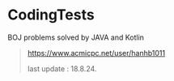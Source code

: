 # CodingTests

BOJ problems solved by JAVA and Kotlin


> https://www.acmicpc.net/user/hanhb1011
>
> last update : 18.8.24.
